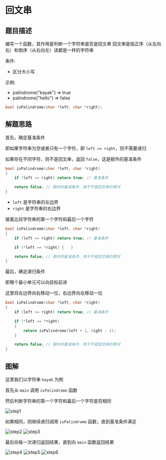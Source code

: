 # 回文串

## 题目描述

编写一个函数，其作用是判断一个字符串是否是回文串
回文串是指正序（从左向右）和倒序（从右向左）读都是一样的字符串

条件:

- 区分大小写

示例:

- palindrome("kayak") => true
- palindrome("hello") => false

```c
bool isPalindrome(char *left, char *right);
```

## 解题思路

首先，确定基准条件

即如果字符串为空或者只有一个字符，即 `left >= right`，则不需要递归

如果存在不同字符，则不是回文串，返回 `false`，这是额外的基准条件

```c
bool isPalindrome(char *left, char *right)
{
    if (left >= right) return true; // 基准条件

    return false; // 额外的基准条件，用于不是回文串的情况
}
```

- `left` 是字符串的左边界
- `right` 是字符串的右边界

接着比较字符串的第一个字符和最后一个字符

```c
bool isPalindrome(char *left, char *right)
{
    if (left >= right) return true; // 基准条件

    if (*left == *right) {   }

    return false; // 额外的基准条件，用于不是回文串的情况
}
```

最后，确定递归条件

即哪个最小单元可以向目标前进

这里将左边界向右移动一位，右边界向左移动一位

```c
bool isPalindrome(char *left, char *right)
{
    if (left >= right) return true; // 基准条件

    if (*left == *right)
    {
        return isPalindrome(left + 1, right - 1);
    }

    return false; // 额外的基准条件，用于不是回文串的情况
}
```

## 图解
这里我们以字符串 `kayak` 为例

首先从 `main` 调用 `isPalindrome` 函数

然后判断字符串的第一个字符和最后一个字符是否相同

![step1](imgs/step1.png)

如果相同，则继续递归调用 `isPalindrome` 函数，直到基准条件满足

![step2](imgs/step2.png)
![step3](imgs/step3.png)

最后向每一次递归返回结果，直到向 `main` 函数返回结果

![step4](imgs/step4.png)
![step5](imgs/step5.png)
![step6](imgs/step6.png)